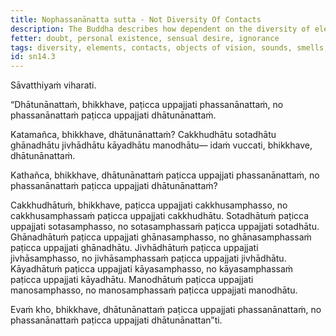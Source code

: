```yaml
---
title: Nophassanānatta sutta - Not Diversity Of Contacts
description: The Buddha describes how dependent on the diversity of elements, there arises a diversity of contacts, and not the other way around.
fetter: doubt, personal existence, sensual desire, ignorance
tags: diversity, elements, contacts, objects of vision, sounds, smells, tastes, physical sensations, mental objects, form element, sound element, odor element, taste element, touch element, six sense bases, sn, sn12-21, sn14
id: sn14.3
---
```


Sāvatthiyaṁ viharati.

“Dhātunānattaṁ, bhikkhave, paṭicca uppajjati phassanānattaṁ, no phassanānattaṁ paṭicca uppajjati dhātunānattaṁ.

Katamañca, bhikkhave, dhātunānattaṁ? Cakkhudhātu sotadhātu ghānadhātu jivhādhātu kāyadhātu manodhātu— idaṁ vuccati, bhikkhave, dhātunānattaṁ.

Kathañca, bhikkhave, dhātunānattaṁ paṭicca uppajjati phassanānattaṁ, no phassanānattaṁ paṭicca uppajjati dhātunānattaṁ?

Cakkhudhātuṁ, bhikkhave, paṭicca uppajjati cakkhusamphasso, no cakkhusamphassaṁ paṭicca uppajjati cakkhudhātu.
Sotadhātuṁ paṭicca uppajjati sotasamphasso, no sotasamphassaṁ paṭicca uppajjati sotadhātu.
Ghānadhātuṁ paṭicca uppajjati ghānasamphasso, no ghānasamphassaṁ paṭicca uppajjati ghānadhātu.
Jivhādhātuṁ paṭicca uppajjati jivhāsamphasso, no jivhāsamphassaṁ paṭicca uppajjati jivhādhātu.
Kāyadhātuṁ paṭicca uppajjati kāyasamphasso, no kāyasamphassaṁ paṭicca uppajjati kāyadhātu.
Manodhātuṁ paṭicca uppajjati manosamphasso, no manosamphassaṁ paṭicca uppajjati manodhātu.

Evaṁ kho, bhikkhave, dhātunānattaṁ paṭicca uppajjati phassanānattaṁ, no phassanānattaṁ paṭicca uppajjati dhātunānattan”ti.